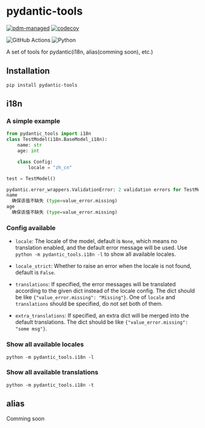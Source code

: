 # pydantic-tools

[![pdm-managed](https://img.shields.io/badge/pdm-managed-blueviolet)](https://pdm.fming.dev) [![codecov](https://codecov.io/gh/iiicebearrr/pydantic-tools/branch/main/graph/badge.svg?token=SBVE7WNDO9)](https://codecov.io/gh/iiicebearrr/pydantic-tools) 

![GitHub Actions](https://img.shields.io/badge/github%20actions-%232671E5.svg?style=for-the-badge&logo=githubactions&logoColor=white) ![Python](https://img.shields.io/badge/python-3670A0?style=for-the-badge&logo=python&logoColor=ffdd54)



A set of tools for pydantic(i18n, alias(comming soon), etc.)

## Installation

`pip install pydantic-tools`

## i18n

### A simple example

```python
from pydantic_tools import i18n
class TestModel(i18n.BaseModel_i18n):
    name: str
    age: int

    class Config:
        locale = "zh_cn"

test = TestModel()
```

```python
pydantic.error_wrappers.ValidationError: 2 validation errors for TestModel
name
  确保该值不缺失 (type=value_error.missing)
age
  确保该值不缺失 (type=value_error.missing)
```

### Config available

- `locale`: The locale of the model, default is `None`, which means no translation enabled, and the default error message will be used. Use `python -m pydantic_tools.i18n -l` to show all available locales.

- `locale_strict`: Whether to raise an error when the locale is not found, default is `False`.

- `translations`: If specified, the error messages will be translated according to the given dict instead of the locale config. The dict should be like `{"value_error.missing": "Missing"}`. One of `locale` and `translations` should be specified, do not set both of them.

- `extra_translations`: If specified, an extra dict will be merged into the default translations. The dict should be like `{"value_error.missing": "some msg"}`.


### Show all available locales

```shell
python -m pydantic_tools.i18n -l
```

### Show all available translations

```shell  
python -m pydantic_tools.i18n -t
```

## alias

Comming soon